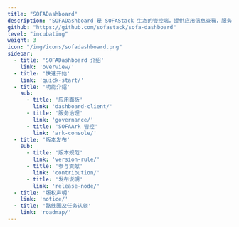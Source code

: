 ```yaml
---
title: "SOFADashboard"
description: "SOFADashboard 是 SOFAStack 生态的管控端，提供应用信息查看，服务治理，动态模块管控等功能。"
github: "https://github.com/sofastack/sofa-dashboard"
level: "incubating"
weight: 3
icon: "/img/icons/sofadashboard.png"
sidebar:
  - title: 'SOFADashboard 介绍'
    link: 'overview/'
  - title: '快速开始'
    link: 'quick-start/'
  - title: '功能介绍'
    sub:
      - title: '应用面板'
        link: 'dashboard-client/'
      - title: '服务治理'
        link: 'governance/'
      - title: 'SOFAArk 管控'
        link: 'ark-console/'
  - title: '版本发布'
    sub:
      - title: '版本规范'
        link: 'version-rule/'
      - title: '参与贡献'
        link: 'contribution/'
      - title: '发布说明'
        link: 'release-node/'
  - title: '版权声明'
    link: 'notice/'
  - title: '路线图及任务认领'
    link: 'roadmap/'
---
```

